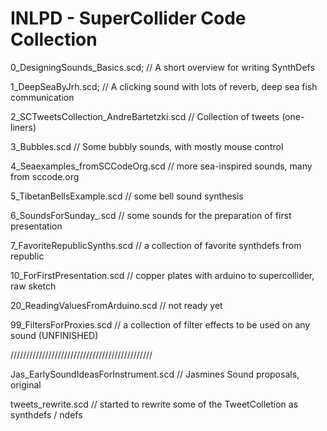 INLPD - SuperCollider Code Collection
====================================


0_DesigningSounds_Basics.scd; // A short overview for writing SynthDefs

1_DeepSeaByJrh.scd; // A clicking sound with lots of reverb, deep sea fish communication

2_SCTweetsCollection_AndreBartetzki.scd // Collection of tweets (one-liners)

3_Bubbles.scd // Some bubbly sounds, with mostly mouse control

4_Seaexamples_fromSCCodeOrg.scd // more sea-inspired sounds, many from sccode.org

5_TibetanBellsExample.scd 	// some bell sound synthesis

6_SoundsForSunday_.scd 	// some sounds for the preparation of first presentation

7_FavoriteRepublicSynths.scd 	// a collection of favorite synthdefs from republic

10_ForFirstPresentation.scd 	// copper plates with arduino to supercollider, raw sketch
	
20_ReadingValuesFromArduino.scd 	// not ready yet

99_FiltersForProxies.scd 	// a collection of filter effects to be used on any sound (UNFINISHED)

/////////////////////////////////////////////

Jas_EarlySoundIdeasForInstrument.scd 	// Jasmines Sound proposals, original

tweets_rewrite.scd // started to rewrite some of the TweetColletion as synthdefs / ndefs
